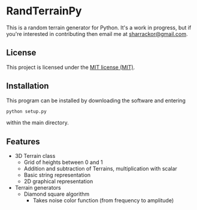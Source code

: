 # RandTerrainPy

This is a random terrain generator for Python. It's a work in progress, but if you're interested in contributing then email me at sharrackor@gmail.com.

## License

This project is licensed under the [MIT license (MIT)](LICENSE).

## Installation

This program can be installed by downloading the software and entering

```bash
python setup.py
```

within the main directory.

## Features

* 3D Terrain class
    * Grid of heights between 0 and 1
    * Addition and subtraction of Terrains, multiplication with scalar
    * Basic string representation
    * 2D graphical representation
* Terrain generators
    * Diamond square algorithm
        * Takes noise color function (from frequency to amplitude)